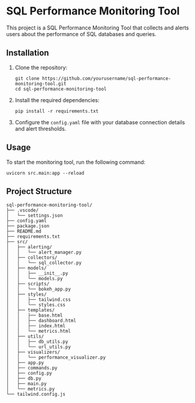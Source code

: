 # SQL Performance Monitoring Tool

This project is a SQL Performance Monitoring Tool that collects and alerts users about the performance of SQL databases and queries.

## Installation

1. Clone the repository:
   ```
   git clone https://github.com/yourusername/sql-performance-monitoring-tool.git
   cd sql-performance-monitoring-tool
   ```

2. Install the required dependencies:
   ```
   pip install -r requirements.txt
   ```

3. Configure the `config.yaml` file with your database connection details and alert thresholds.

## Usage

To start the monitoring tool, run the following command:
```
uvicorn src.main:app --reload
```

## Project Structure

```
sql-performance-monitoring-tool/
├── .vscode/
│   └── settings.json
├── config.yaml
├── package.json
├── README.md
├── requirements.txt
├── src/
│   ├── alerting/
│   │   └── alert_manager.py
│   ├── collectors/
│   │   └── sql_collector.py
│   ├── models/
│   │   ├── __init__.py
│   │   └── models.py
│   ├── scripts/
│   │   └── bokeh_app.py
│   ├── styles/
│   │   ├── tailwind.css
│   │   └── styles.css
│   ├── templates/
│   │   ├── base.html
│   │   ├── dashboard.html
│   │   ├── index.html
│   │   └── metrics.html
│   ├── utils/
│   │   ├── db_utils.py
│   │   └── url_utils.py
│   ├── visualizers/
│   │   └── performance_visualizer.py
│   ├── app.py
│   ├── commands.py
│   ├── config.py
│   ├── db.py
│   ├── main.py
│   └── metrics.py
└── tailwind.config.js
```